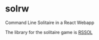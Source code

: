 # solrw
Command Line Solitaire in a React Webapp

The library for the solitaire game is [RSSOL](https://github.com/erikssource/rssol)
